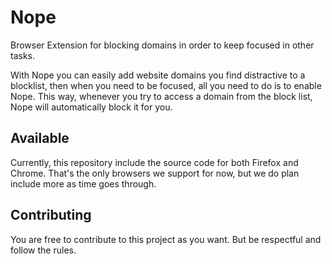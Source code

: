 # Nope
Browser Extension for blocking domains in order to keep focused in other tasks.

With Nope you can easily add website domains you find distractive to a blocklist, then when you need to be focused, all you need to do is to enable Nope. This way, whenever you try to access a domain from the block list, Nope will automatically block it for you.

## Available

Currently, this repository include the source code for both Firefox and Chrome. That's the only browsers we support for now, but we do plan include more as time goes through.

## Contributing

You are free to contribute to this project as you want. But be respectful and follow the rules.
